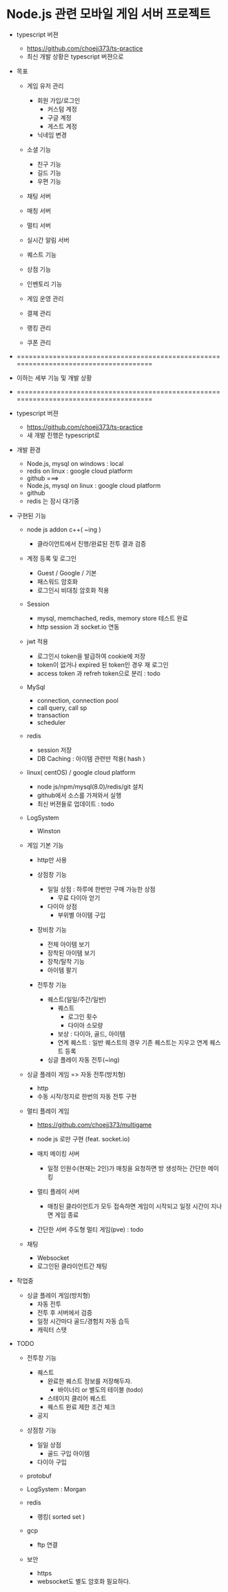# Node.js 관련 모바일 게임 서버 프로젝트

+ typescript 버젼
    + https://github.com/choejj373/ts-practice
    + 최신 개발 상황은 typescript 버젼으로

+ 목표
    + 게임 유저 관리
        + 회원 가입/로그인
            + 커스텀 계정
            + 구글 계정
            + 게스트 계정
        + 닉네임 변경

    + 소셜 기능
        + 친구 기능
        + 길드 기능
        + 우편 기능

    + 채팅 서버
    + 매칭 서버
    + 멀티 서버
    + 실시간 알림 서버

    + 퀘스트 기능
    + 상점 기능
    + 인벤토리 기능

    + 게임 운영 관리
    + 결졔 관리
    + 랭킹 관리
    + 쿠폰 관리
    

+ =====================================================================================
+ 이하는 세부 기능 및 개발 상황
+ =====================================================================================
+ typescript 버젼
    + https://github.com/choejj373/ts-practice
    + 새 개발 진행은 typescript로 

+ 개발 환경
    + Node.js, mysql    on windows : local
    + redis             on linux : google cloud platform
    + github
    ===>
    + Node.js, mysql    on linux : google cloud platform
    + github
    + redis 는 잠시 대기중

+ 구현된 기능
    + node js addon c++( ~ing )
        + 클라이언트에서 진행/완료된 전투 결과 검증

    + 계정 등록 및 로그인 
        + Guest / Google / 기본
        + 패스워드 암호화
        + 로그인시 비대칭 암호화 적용

    + Session
        + mysql, memchached, redis, memory store 테스트 완료
        + http session 과 socket.io 연동
        
    + jwt 적용
        + 로그인시 token을 발급하여 cookie에 저장
        + token이 없거나 expired 된 token인 경우 재 로그인
        + access token 과 refreh token으로 분리 : todo
    
    + MySql
        + connection, connection pool 
        + call query, call sp
        + transaction
        + scheduler
            
    + redis
        + session 저장
        + DB Caching : 아이템 관련만 적용( hash )
    
    + linux( centOS) / google cloud platform
        - node js/npm/mysql(8.0)/redis/git 설치
        - github에서 소스를 가져와서 실행 
        - 최신 버젼들로 업데이트 : todo

    + LogSystem 
        + Winston

    + 게임 기본 기능
        + http만 사용

        + 상점창 기능
            + 일일 상점 : 하루에 한번만 구매 가능한 상점
                + 무료 다이아 얻기
            + 다이아 상점
                + 부위별 아이템 구입
        
        + 장비창 기능
            + 전체 아이템 보기
            + 장착된 아이템 보기
            + 장착/탈착 기능
            + 아이템 팔기

        + 전투창 기능
            + 퀘스트(일일/주간/일반)
                + 퀘스트 
                    + 로그인 횟수 
                    + 다이아 소모량
                + 보상 : 다이아, 골드, 아이템
                + 연계 퀘스트 : 일반 퀘스트의 경우 기존 퀘스트는 지우고 연계 퀘스트 등록
            + 싱글 플레이 자동 전투(~ing)

    + 싱글 플레이 게임 => 자동 전투(방치형)
        + http
        + 수동 시작/정지로 한번의 자동 전투 구현

    + 멀티 플레이 게임
        + https://github.com/choejj373/multigame
        + node js 로만 구현 (feat. socket.io)
        + 매치 메이킹 서버
            + 일정 인원수(현재는 2인)가 매칭을 요청하면 방 생성하는 간단한 메이킹
        + 멀티 플레이 서버 
            + 매칭된 클라이언트가 모두 접속하면 게임이 시작되고 일정 시간이 지나면 게임 종료
        
        + 간단한 서버 주도형 멀티 게임(pve) : todo

    + 채팅 
        + Websocket
        + 로그인된 클라이언트간 채팅


+ 작업중

    + 싱글 플레이 게임(방치형)
        + 자동 전투
        + 전투 후 서버에서 검증
        + 일정 시간마다 골드/경험치 자동 습득
        + 캐릭터 스탯


+ TODO
    + 전투창 기능
        + 퀘스트
            + 완료한 퀘스트 정보를 저장해두자.
                + 바이너리 or 별도의 테이블 (todo)
            + 스테이지 클리어 퀘스트
            + 퀘스트 완료 제한 조건 체크
         + 공지
    + 상점창 기능
        + 일일 상점 
            + 골드 구입 아이템
        + 다이아 구입
    + protobuf
    + LogSystem : Morgan

    + redis
        + 랭킹( sorted set )
    + gcp
        + ftp 연결

    + 보안
        + https
        + websocket도 별도 암호화 필요하다.
        
